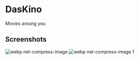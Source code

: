 # DasKino
Movies aroung you

## Screenshots
![webp net-compress-image](https://user-images.githubusercontent.com/7486205/37425297-db9afb16-27e8-11e8-96e3-734e51e36c22.jpg)
![webp net-compress-image 1](https://user-images.githubusercontent.com/7486205/37425651-19863aa2-27ea-11e8-981c-5cce9d8bea09.jpg)
